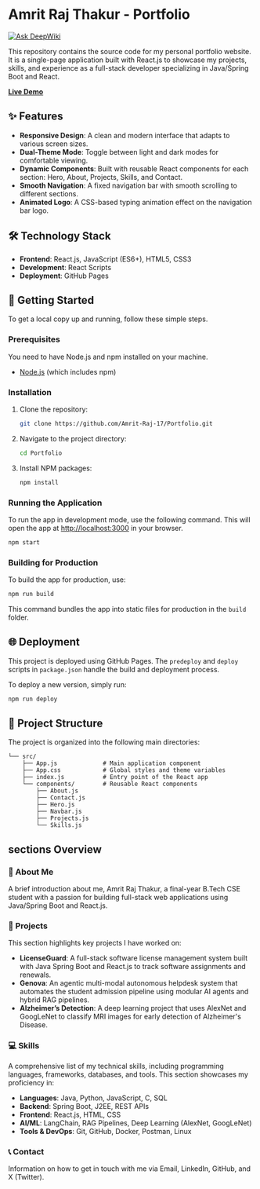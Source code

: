 # Amrit Raj Thakur - Portfolio
[![Ask DeepWiki](https://devin.ai/assets/askdeepwiki.png)](https://deepwiki.com/Amrit-Raj-17/Portfolio)

This repository contains the source code for my personal portfolio website. It is a single-page application built with React.js to showcase my projects, skills, and experience as a full-stack developer specializing in Java/Spring Boot and React.

**[Live Demo](https://amrit-raj-17.github.io/Portfolio)**

## ✨ Features

*   **Responsive Design**: A clean and modern interface that adapts to various screen sizes.
*   **Dual-Theme Mode**: Toggle between light and dark modes for comfortable viewing.
*   **Dynamic Components**: Built with reusable React components for each section: Hero, About, Projects, Skills, and Contact.
*   **Smooth Navigation**: A fixed navigation bar with smooth scrolling to different sections.
*   **Animated Logo**: A CSS-based typing animation effect on the navigation bar logo.

## 🛠️ Technology Stack

*   **Frontend**: React.js, JavaScript (ES6+), HTML5, CSS3
*   **Development**: React Scripts
*   **Deployment**: GitHub Pages

## 🚀 Getting Started

To get a local copy up and running, follow these simple steps.

### Prerequisites

You need to have Node.js and npm installed on your machine.
*   [Node.js](https://nodejs.org/) (which includes npm)

### Installation

1.  Clone the repository:
    ```sh
    git clone https://github.com/Amrit-Raj-17/Portfolio.git
    ```
2.  Navigate to the project directory:
    ```sh
    cd Portfolio
    ```
3.  Install NPM packages:
    ```sh
    npm install
    ```

### Running the Application

To run the app in development mode, use the following command. This will open the app at [http://localhost:3000](http://localhost:3000) in your browser.

```sh
npm start
```

### Building for Production

To build the app for production, use:

```sh
npm run build
```

This command bundles the app into static files for production in the `build` folder.

## 🌐 Deployment

This project is deployed using GitHub Pages. The `predeploy` and `deploy` scripts in `package.json` handle the build and deployment process.

To deploy a new version, simply run:
```sh
npm run deploy
```

## 📂 Project Structure

The project is organized into the following main directories:

```
└── src/
    ├── App.js             # Main application component
    ├── App.css            # Global styles and theme variables
    ├── index.js           # Entry point of the React app
    └── components/        # Reusable React components
        ├── About.js
        ├── Contact.js
        ├── Hero.js
        ├── Navbar.js
        ├── Projects.js
        └── Skills.js
```

##  sections Overview

### 👤 About Me
A brief introduction about me, Amrit Raj Thakur, a final-year B.Tech CSE student with a passion for building full-stack web applications using Java/Spring Boot and React.js.

### 💼 Projects
This section highlights key projects I have worked on:
*   **LicenseGuard**: A full-stack software license management system built with Java Spring Boot and React.js to track software assignments and renewals.
*   **Genova**: An agentic multi-modal autonomous helpdesk system that automates the student admission pipeline using modular AI agents and hybrid RAG pipelines.
*   **Alzheimer’s Detection**: A deep learning project that uses AlexNet and GoogLeNet to classify MRI images for early detection of Alzheimer's Disease.

### 💻 Skills
A comprehensive list of my technical skills, including programming languages, frameworks, databases, and tools. This section showcases my proficiency in:
*   **Languages**: Java, Python, JavaScript, C, SQL
*   **Backend**: Spring Boot, J2EE, REST APIs
*   **Frontend**: React.js, HTML, CSS
*   **AI/ML**: LangChain, RAG Pipelines, Deep Learning (AlexNet, GoogLeNet)
*   **Tools & DevOps**: Git, GitHub, Docker, Postman, Linux

### 📞 Contact
Information on how to get in touch with me via Email, LinkedIn, GitHub, and X (Twitter).

